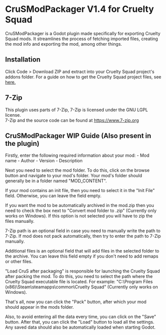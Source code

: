 # CruSModPackager V1.4 for Cruelty Squad
CruSModPackager is a Godot plugin made specifically for exporting Cruelty Squad mods. It streamlines the process of fetching imported files, creating the mod info and exporting the mod, among other things.

## Installation
Click Code > Download ZIP and extract into your Cruelty Squad project's addons folder. For a guide on how to get the Cruelty Squad project files, see [here.](https://hackmd.io/@OsM6oUcXSwG3mLNvTlPMZg/rk56jogV_)

## 7-Zip
This plugin uses parts of 7-Zip, 7-Zip is licensed under the GNU LGPL license.  
7-Zip and the source code can be found at https://www.7-zip.org

## CruSModPackager WIP Guide (Also present in the plugin)

Firstly, enter the following required information about your mod:
	- Mod name
	- Author
	- Version
	- Description

Next you need to select the mod folder.
To do this, click on the browse button and navigate to your mod's folder. Your mod's folder should generally be in a folder named "MOD_CONTENT".

If your mod contains an init file, then you need to select it in the "Init File" field.
Otherwise, you can leave the field empty.

If you want the mod to be automatically archived in the mod.zip then you need to check the box next to "Convert mod folder to .zip"
(Currently only works on Windows).
If this option is not selected you will have to zip the files manually.

7-Zip path is an optional field in case you need to manually write the path to 7-Zip.
If mod does not pack automatically, then try to enter the path to 7-Zip manually.

Additional files is an optional field that will add files in the selected folder to the archive.
You can leave this field empty if you don't need to add remaps or other files.

"Load CruS after packaging" is responsible for launching the Cruelty Squad after packing the mod.
To do this, you need to select the path where the Cruelty Squad executable file is located.
For example: "C:\Program Files (x86)\Steam\steamapps\common\Cruelty Squad"
(Currently only works on Windows).

That's all, now you can click the "Pack" button, after which your mod should appear in the mods folder.

Also, to avoid entering all the data every time, you can click on the "Save" button.
After that, you can click the "Load" button to load all the settings. Any saved data should also be automatically loaded when starting Godot.
